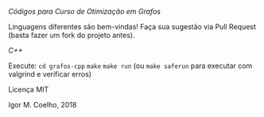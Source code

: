 _Códigos para Curso de Otimização em Grafos_

Linguagens diferentes são bem-vindas! Faça sua sugestão via Pull Request (basta fazer um fork do projeto antes).

_C++_

Execute: 
`cd grafos-cpp`
`make`
`make run` (ou `make saferun` para executar com valgrind e verificar erros)

Licença MIT

Igor M. Coelho, 2018

